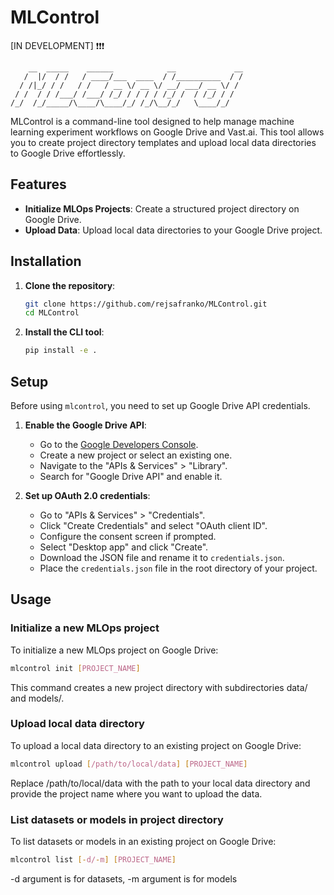 # MLControl


[IN DEVELOPMENT] ❗❗❗
``` 
    __  _____    ______            __             __
   /  |/  / /   / ____/___  ____  / /__________  / /
  / /|_/ / /   / /   / __ \/ __ \/ __/ ___/ __ \/ / 
 / /  / / /___/ /___/ /_/ / / / / /_/ /  / /_/ / /  
/_/  /_/_____/\____/\____/_/ /_/\__/_/   \____/_/ 
``` 
MLControl is a command-line tool designed to help manage machine learning experiment workflows on Google Drive and Vast.ai. This tool allows you to create project directory templates and upload local data directories to Google Drive effortlessly.

## Features

- **Initialize MLOps Projects**: Create a structured project directory on Google Drive.
- **Upload Data**: Upload local data directories to your Google Drive project.

## Installation

1. **Clone the repository**:
    ```sh
    git clone https://github.com/rejsafranko/MLControl.git
    cd MLControl
    ```

2. **Install the CLI tool**:
    ```sh
    pip install -e .
    ```

## Setup

Before using `mlcontrol`, you need to set up Google Drive API credentials.

1. **Enable the Google Drive API**:
    - Go to the [Google Developers Console](https://console.developers.google.com/).
    - Create a new project or select an existing one.
    - Navigate to the "APIs & Services" > "Library".
    - Search for "Google Drive API" and enable it.

2. **Set up OAuth 2.0 credentials**:
    - Go to "APIs & Services" > "Credentials".
    - Click "Create Credentials" and select "OAuth client ID".
    - Configure the consent screen if prompted.
    - Select "Desktop app" and click "Create".
    - Download the JSON file and rename it to `credentials.json`.
    - Place the `credentials.json` file in the root directory of your project.

## Usage

### Initialize a new MLOps project

To initialize a new MLOps project on Google Drive:

```sh
mlcontrol init [PROJECT_NAME]
```

This command creates a new project directory with subdirectories data/ and models/.

### Upload local data directory
To upload a local data directory to an existing project on Google Drive:

```sh
mlcontrol upload [/path/to/local/data] [PROJECT_NAME] 
```

Replace /path/to/local/data with the path to your local data directory and provide the project name where you want to upload the data.

### List datasets or models in project directory
To list datasets or models in an existing project on Google Drive:

```sh
mlcontrol list [-d/-m] [PROJECT_NAME] 
```

-d argument is for datasets, -m argument is for models
